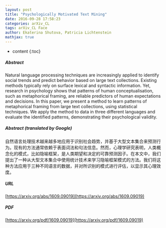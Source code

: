 ```yaml
---
layout: post
title: "Psychologically Motivated Text Mining"
date: 2016-09-28 17:58:23
categories: arXiv_CL
tags: arXiv_CL Face
author: Ekaterina Shutova, Patricia Lichtenstein
mathjax: true
---
```


* content
{:toc}

##### Abstract
Natural language processing techniques are increasingly applied to identify social trends and predict behavior based on large text collections. Existing methods typically rely on surface lexical and syntactic information. Yet, research in psychology shows that patterns of human conceptualisation, such as metaphorical framing, are reliable predictors of human expectations and decisions. In this paper, we present a method to learn patterns of metaphorical framing from large text collections, using statistical techniques. We apply the method to data in three different languages and evaluate the identified patterns, demonstrating their psychological validity.

##### Abstract (translated by Google)
自然语言处理技术越来越多地应用于识别社会趋势，并基于大型文本集合来预测行为。现有的方法通常依赖于表面词法和句法信息。然而，心理学研究表明，人类概念化的模式，比如隐喻框架，是人类期望和决定的可靠预测因子。在本文中，我们提出了一种从大型文本集合中使用统计技术来学习隐喻框架模式的方法。我们将这种方法应用于三种不同语言的数据，并对所识别的模式进行评估，以显示其心理效度。

##### URL
[https://arxiv.org/abs/1609.09019](https://arxiv.org/abs/1609.09019)

##### PDF
[https://arxiv.org/pdf/1609.09019](https://arxiv.org/pdf/1609.09019)

